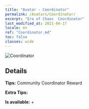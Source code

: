 ```yaml
---
title: "Avatar - Coordinator"
permalink: /Avatars/Coordinator/
excerpt: "Era of Chaos  Coordinator"
last_modified_at: 2021-04-17
locale: en
ref: "Coordinator.md"
toc: false
classes: wide
---
```

 ![Coordinator](/images/a/avatarFrame_15.png)

## Details

 **Tips:** Community Coordinator Reward 

 **Extra Tips:**  

 **Is available:**  + 

